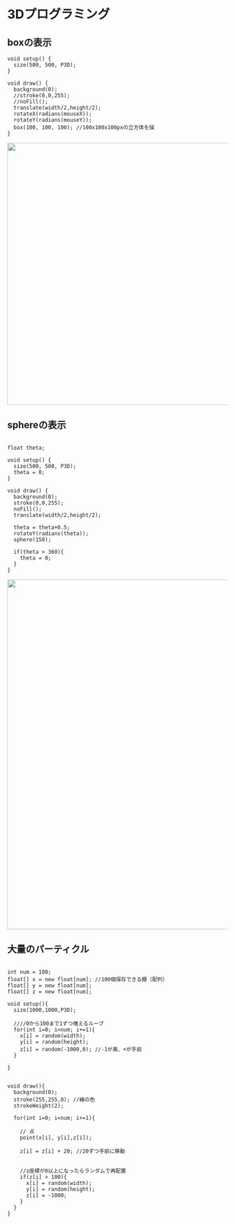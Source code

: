 

# 3Dプログラミング

## boxの表示

```
void setup() {
  size(500, 500, P3D);
}
 
void draw() {
  background(0);
  //stroke(0,0,255);
  //noFill();
  translate(width/2,height/2);
  rotateX(radians(mouseX));
  rotateY(radians(mouseY));
  box(100, 100, 100); //100x100x100pxの立方体を描
}
```

<img src="https://github.com/55Kaerukun/Processing/blob/master/images/3dbox.png" width="600px"> 

## sphereの表示

```

float theta;

void setup() {
  size(500, 500, P3D);
  theta = 0;
}
 
void draw() {
  background(0);
  stroke(0,0,255);
  noFill();
  translate(width/2,height/2);
  
  theta = theta+0.5;
  rotateY(radians(theta));
  sphere(150); 
  
  if(theta > 360){
    theta = 0;
  }
}

```

<img src="https://github.com/55Kaerukun/Processing/blob/master/images/sphere.png" width="800px"> 

## 大量のパーティクル

```

int num = 100;
float[] x = new float[num]; //100個保存できる棚（配列）
float[] y = new float[num];
float[] z = new float[num];

void setup(){
  size(1000,1000,P3D);
  
  ////0から100まで1ずつ増えるループ
  for(int i=0; i<num; i+=1){
    x[i] = random(width);
    y[i] = random(height);
    z[i] = random(-1000,0); //-1が奥、+が手前
  } 
  
}


void draw(){
  background(0);
  stroke(255,255,0); //線の色
  strokeWeight(2);
  
  for(int i=0; i<num; i+=1){
    
    // 点
    point(x[i], y[i],z[i]);
    
    z[i] = z[i] + 20; //20ずつ手前に移動
    
    
    //z座標が0以上になったらランダムで再配置
    if(z[i] > 100){
      x[i] = random(width);
      y[i] = random(height);
      z[i] = -1000; 
    }  
  }
}


```





